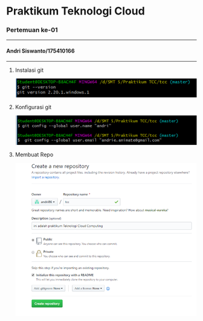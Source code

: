 # Praktikum Teknologi Cloud
### Pertemuan ke-01
------------------------
#### Andri Siswanto/175410166
------------------------

1. Instalasi git

   ![alt text](01.png)

2. Konfigurasi git

   ![alt text](02.png)

3. Membuat Repo

   ![alt text](03.png)
